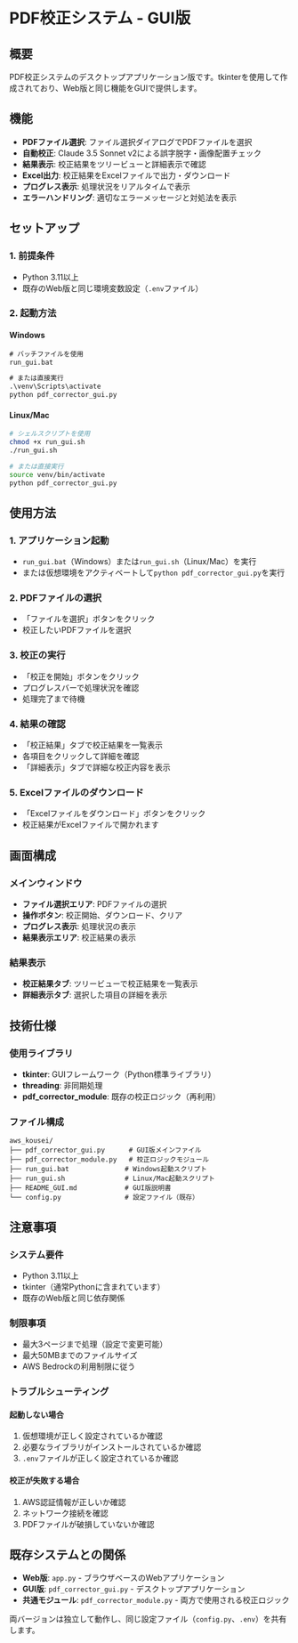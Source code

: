 # PDF校正システム - GUI版

## 概要
PDF校正システムのデスクトップアプリケーション版です。tkinterを使用して作成されており、Web版と同じ機能をGUIで提供します。

## 機能
- **PDFファイル選択**: ファイル選択ダイアログでPDFファイルを選択
- **自動校正**: Claude 3.5 Sonnet v2による誤字脱字・画像配置チェック
- **結果表示**: 校正結果をツリービューと詳細表示で確認
- **Excel出力**: 校正結果をExcelファイルで出力・ダウンロード
- **プログレス表示**: 処理状況をリアルタイムで表示
- **エラーハンドリング**: 適切なエラーメッセージと対処法を表示

## セットアップ

### 1. 前提条件
- Python 3.11以上
- 既存のWeb版と同じ環境変数設定（`.env`ファイル）

### 2. 起動方法

#### Windows
```cmd
# バッチファイルを使用
run_gui.bat

# または直接実行
.\venv\Scripts\activate
python pdf_corrector_gui.py
```

#### Linux/Mac
```bash
# シェルスクリプトを使用
chmod +x run_gui.sh
./run_gui.sh

# または直接実行
source venv/bin/activate
python pdf_corrector_gui.py
```

## 使用方法

### 1. アプリケーション起動
- `run_gui.bat`（Windows）または`run_gui.sh`（Linux/Mac）を実行
- または仮想環境をアクティベートして`python pdf_corrector_gui.py`を実行

### 2. PDFファイルの選択
- 「ファイルを選択」ボタンをクリック
- 校正したいPDFファイルを選択

### 3. 校正の実行
- 「校正を開始」ボタンをクリック
- プログレスバーで処理状況を確認
- 処理完了まで待機

### 4. 結果の確認
- 「校正結果」タブで校正結果を一覧表示
- 各項目をクリックして詳細を確認
- 「詳細表示」タブで詳細な校正内容を表示

### 5. Excelファイルのダウンロード
- 「Excelファイルをダウンロード」ボタンをクリック
- 校正結果がExcelファイルで開かれます

## 画面構成

### メインウィンドウ
- **ファイル選択エリア**: PDFファイルの選択
- **操作ボタン**: 校正開始、ダウンロード、クリア
- **プログレス表示**: 処理状況の表示
- **結果表示エリア**: 校正結果の表示

### 結果表示
- **校正結果タブ**: ツリービューで校正結果を一覧表示
- **詳細表示タブ**: 選択した項目の詳細を表示

## 技術仕様

### 使用ライブラリ
- **tkinter**: GUIフレームワーク（Python標準ライブラリ）
- **threading**: 非同期処理
- **pdf_corrector_module**: 既存の校正ロジック（再利用）

### ファイル構成
```
aws_kousei/
├── pdf_corrector_gui.py      # GUI版メインファイル
├── pdf_corrector_module.py   # 校正ロジックモジュール
├── run_gui.bat              # Windows起動スクリプト
├── run_gui.sh               # Linux/Mac起動スクリプト
├── README_GUI.md            # GUI版説明書
└── config.py                # 設定ファイル（既存）
```

## 注意事項

### システム要件
- Python 3.11以上
- tkinter（通常Pythonに含まれています）
- 既存のWeb版と同じ依存関係

### 制限事項
- 最大3ページまで処理（設定で変更可能）
- 最大50MBまでのファイルサイズ
- AWS Bedrockの利用制限に従う

### トラブルシューティング

#### 起動しない場合
1. 仮想環境が正しく設定されているか確認
2. 必要なライブラリがインストールされているか確認
3. `.env`ファイルが正しく設定されているか確認

#### 校正が失敗する場合
1. AWS認証情報が正しいか確認
2. ネットワーク接続を確認
3. PDFファイルが破損していないか確認

## 既存システムとの関係

- **Web版**: `app.py` - ブラウザベースのWebアプリケーション
- **GUI版**: `pdf_corrector_gui.py` - デスクトップアプリケーション
- **共通モジュール**: `pdf_corrector_module.py` - 両方で使用される校正ロジック

両バージョンは独立して動作し、同じ設定ファイル（`config.py`、`.env`）を共有します。
